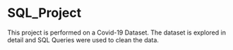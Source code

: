 # SQL_Project
This project is performed on a Covid-19 Dataset. The dataset is explored in detail and SQL Queries were used to clean the data. 
